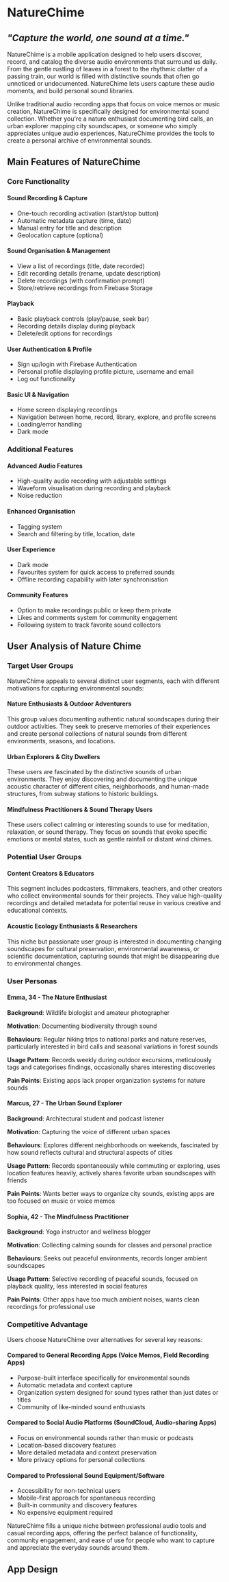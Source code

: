 # NatureChime

## _"Capture the world, one sound at a time."_

NatureChime is a mobile application designed to help users discover, record, and catalog the diverse audio environments that surround us daily. From the gentle rustling of leaves in a forest to the rhythmic clatter of a passing train, our world is filled with distinctive sounds that often go unnoticed or undocumented. NatureChime lets users capture these audio moments, and build personal sound libraries.

Unlike traditional audio recording apps that focus on voice memos or music creation, NatureChime is specifically designed for environmental sound collection. Whether you're a nature enthusiast documenting bird calls, an urban explorer mapping city soundscapes, or someone who simply appreciates unique audio experiences, NatureChime provides the tools to create a personal archive of environmental sounds.

## Main Features of NatureChime

### Core Functionality

#### Sound Recording & Capture

- One-touch recording activation (start/stop button)
- Automatic metadata capture (time, date)
- Manual entry for title and description
- Geolocation capture (optional)

#### Sound Organisation & Management

- View a list of recordings (title, date recorded)
- Edit recording details (rename, update description)
- Delete recordings (with confirmation prompt)
- Store/retrieve recordings from Firebase Storage

#### Playback

- Basic playback controls (play/pause, seek bar)
- Recording details display during playback
- Delete/edit options for recordings

#### User Authentication & Profile

- Sign up/login with Firebase Authentication
- Personal profile displaying profile picture, username and email
- Log out functionality

#### Basic UI & Navigation

- Home screen displaying recordings
- Navigation between home, record, library, explore, and profile screens
- Loading/error handling
- Dark mode

### Additional Features

#### Advanced Audio Features

- High-quality audio recording with adjustable settings
- Waveform visualisation during recording and playback
- Noise reduction

#### Enhanced Organisation

- Tagging system
- Search and filtering by title, location, date

#### User Experience

- Dark mode
- Favourites system for quick access to preferred sounds
- Offline recording capability with later synchronisation

#### Community Features

- Option to make recordings public or keep them private
- Likes and comments system for community engagement
- Following system to track favorite sound collectors

## User Analysis of Nature Chime

### Target User Groups

NatureChime appeals to several distinct user segments, each with different motivations for capturing environmental sounds:

#### Nature Enthusiasts & Outdoor Adventurers

This group values documenting authentic natural soundscapes during their outdoor activities. They seek to preserve memories of their experiences and create personal collections of natural sounds from different environments, seasons, and locations.

#### Urban Explorers & City Dwellers

These users are fascinated by the distinctive sounds of urban environments. They enjoy discovering and documenting the unique acoustic character of different cities, neighborhoods, and human-made structures, from subway stations to historic buildings.

#### Mindfulness Practitioners & Sound Therapy Users

These users collect calming or interesting sounds to use for meditation, relaxation, or sound therapy. They focus on sounds that evoke specific emotions or mental states, such as gentle rainfall or distant wind chimes.

### Potential User Groups

#### Content Creators & Educators

This segment includes podcasters, filmmakers, teachers, and other creators who collect environmental sounds for their projects. They value high-quality recordings and detailed metadata for potential reuse in various creative and educational contexts.

#### Acoustic Ecology Enthusiasts & Researchers

This niche but passionate user group is interested in documenting changing soundscapes for cultural preservation, environmental awareness, or scientific documentation, capturing sounds that might be disappearing due to environmental changes.

### User Personas

#### **Emma, 34 - The Nature Enthusiast**

**Background**: Wildlife biologist and amateur photographer

**Motivation**: Documenting biodiversity through sound

**Behaviours**: Regular hiking trips to national parks and nature reserves, particularly interested in bird calls and seasonal variations in forest sounds

**Usage Pattern**: Records weekly during outdoor excursions, meticulously tags and categorises findings, occasionally shares interesting discoveries

**Pain Points**: Existing apps lack proper organization systems for nature sounds

#### **Marcus, 27 - The Urban Sound Explorer**

**Background**: Architectural student and podcast listener

**Motivation**: Capturing the voice of different urban spaces

**Behaviours**: Explores different neighborhoods on weekends, fascinated by how sound reflects cultural and structural aspects of cities

**Usage Pattern**: Records spontaneously while commuting or exploring, uses location features heavily, actively shares favorite urban soundscapes with friends

**Pain Points**: Wants better ways to organize city sounds, existing apps are too focused on music or voice memos

#### **Sophia, 42 - The Mindfulness Practitioner**

**Background**: Yoga instructor and wellness blogger

**Motivation**: Collecting calming sounds for classes and personal practice

**Behaviours**: Seeks out peaceful environments, records longer ambient soundscapes

**Usage Pattern**: Selective recording of peaceful sounds, focused on playback quality, less interested in social features

**Pain Points**: Other apps have too much ambient noises, wants clean recordings for professional use

### Competitive Advantage

Users choose NatureChime over alternatives for several key reasons:

#### Compared to General Recording Apps (Voice Memos, Field Recording Apps)

- Purpose-built interface specifically for environmental sounds
- Automatic metadata and context capture
- Organization system designed for sound types rather than just dates or titles
- Community of like-minded sound enthusiasts

#### Compared to Social Audio Platforms (SoundCloud, Audio-sharing Apps)

- Focus on environmental sounds rather than music or podcasts
- Location-based discovery features
- More detailed metadata and context preservation
- More privacy options for personal collections

#### Compared to Professional Sound Equipment/Software

- Accessibility for non-technical users
- Mobile-first approach for spontaneous recording
- Built-in community and discovery features
- No expensive equipment required

NatureChime fills a unique niche between professional audio tools and casual recording apps, offering the perfect balance of functionality, community engagement, and ease of use for people who want to capture and appreciate the everyday sounds around them.

## App Design
